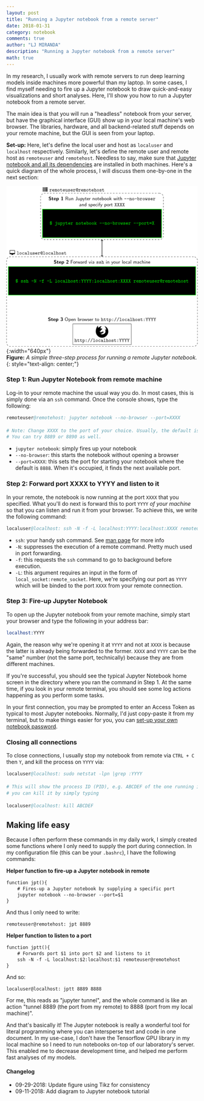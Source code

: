 ```yaml
---
layout: post
title: "Running a Jupyter notebook from a remote server"
date: 2018-01-31
category: notebook
comments: true
author: "LJ MIRANDA"
description: "Running a Jupyter notebook from a remote server"
math: true
---
```


In my research, I usually work with remote servers to run deep learning
models inside machines more powerful than my laptop. In some cases, I find
myself needing to fire up a Jupyter notebook to draw quick-and-easy
visualizations and short analyses. Here, I'll show you how to run a Jupyter
notebook from a remote server.

The main idea is that you will run a "headless" notebook from your server,
but have the graphical interface (GUI) show up in your local machine's web
browser. The libraries, hardware, and all backend-related stuff depends on
your remote machine, but the GUI is seen from your laptop.

**Set-up:** Here, let's define the local user and host as `localuser` and `localhost`
respectively. Similarly, let's define the remote user and remote host as
`remoteuser` and `remotehost`. Needless to say, make sure that [Jupyter notebook
and all its dependencies](http://jupyter.readthedocs.io/en/latest/install.html)
are installed in both machines. Here's a quick diagram of the whole process, I
will discuss them one-by-one in the next section:

![overview](/assets/png/tuts/jupyternotebook.png){:width="640px"}  
__Figure:__ _A simple three-step process for running a remote Jupyter notebook._
{: style="text-align: center;"}

### Step 1: Run Jupyter Notebook from remote machine

Log-in to your remote machine the usual way you do. In most cases, this is simply
done via an `ssh` command. Once the console shows, type the following:

```s
remoteuser@remotehost: jupyter notebook --no-browser --port=XXXX

# Note: Change XXXX to the port of your choice. Usually, the default is 8888. 
# You can try 8889 or 8890 as well.
```

- `jupyter notebook`: simply fires up your notebook
- `--no-browser`: this starts the notebook without opening a browser
- `--port=XXXX`: this sets the port for starting your notebook where the default is `8888`. When it's occupied, it finds the next available port.

### Step 2: Forward port XXXX to YYYY and listen to it

In your remote, the notebook is now running at the port `XXXX` that you
specified. What you'll do next is forward this to port `YYYY` *of your
machine* so that you can listen and run it from your browser. To achieve
this, we write the following command:

```s
localuser@localhost: ssh -N -f -L localhost:YYYY:localhost:XXXX remoteuser@remotehost
```

- `ssh`: your handy ssh command. See [man page](https://man.openbsd.org/ssh) for more info
- `-N`: suppresses the execution of a remote command. Pretty much used in port forwarding.
- `-f`: this requests the `ssh` command to go to background before execution.
- `-L`: this argument requires an input in the form of `local_socket:remote_socket`. Here, we're specifying our port as `YYYY` which will be binded to the port `XXXX` from your remote connection.

### Step 3: Fire-up Jupyter Notebook

To open up the Jupyter notebook from your remote machine, simply start your
browser and type the following in your address bar:

```s
localhost:YYYY
```

Again, the reason why we're opening it at `YYYY` and not at `XXXX` is because
the latter is already being forwarded to the former. `XXXX` and `YYYY` can be
the "same" number (not the same port, technically) because they are from
different machines.

If you're successful, you should see the typical Jupyter Notebook home screen
in the directory where you ran the command in Step 1. At the same time, if
you look in your remote terminal, you should see some log actions happening
as you perform some tasks.

In your first connection, you may be prompted to enter an Access Token as typical
to most Jupyter notebooks. Normally, I'd just copy-paste it from my terminal, but
to make things easier for you, you can [set-up your own notebook password](http://jupyter-notebook.readthedocs.io/en/stable/public_server.html#automatic-password-setup).

### Closing all connections

To close connections, I usually stop my notebook from remote via `CTRL + C` then
`Y`, and kill the process on `YYYY` via:

```s
localuser@localhost: sudo netstat -lpn |grep :YYYY

# This will show the process ID (PID), e.g. ABCDEF of the one running in YYYY,
# you can kill it by simply typing

localuser@localhost: kill ABCDEF
```

## Making life easy

Because I often perform these commands in my daily work, I simply created
some functions where I only need to supply the port during connection. In my
configuration file (this can be your `.bashrc`), I have the following
commands:

**Helper function to fire-up a Jupyter notebook in remote**

```shell
function jpt(){
    # Fires-up a Jupyter notebook by supplying a specific port
    jupyter notebook --no-browser --port=$1
}
```

And thus I only need to write:

```shell
remoteuser@remotehost: jpt 8889
```

**Helper function to listen to a port**

```shell
function jptt(){
    # Forwards port $1 into port $2 and listens to it
    ssh -N -f -L localhost:$2:localhost:$1 remoteuser@remotehost
}
```

And so:

```shell
localuser@localhost: jptt 8889 8888
```

For me, this reads as "jupyter tunnel", and the whole command is like an
action "tunnel 8889 (the port from my remote) to 8888 (port from my local
machine)".

And that's basically it! The Jupyter notebook is really a wonderful tool for
literal programming where you can intersperse text and code in one document.
In my use-case, I don't have the Tensorflow GPU library in my local machine
so I need to run notebooks on-top of our laboratory's server. This enabled me
to decrease development time, and helped me perform fast analyses of my
models.

#### Changelog
* 09-29-2018: Update figure using Tikz for consistency
* 09-11-2018: Add diagram to Jupyter notebook tutorial
